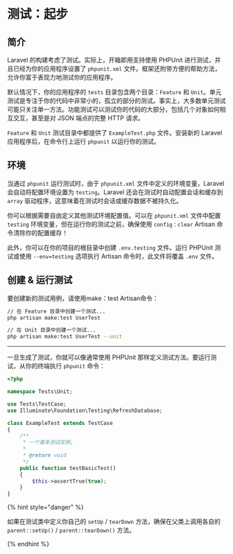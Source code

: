 # 测试：起步

## 简介

Laravel 的构建考虑了测试。实际上，开箱即用支持使用 PHPUnit 进行测试，并且已经为你的应用程序设置了 `phpunit.xml` 文件。框架还附带方便的帮助方法，允许你富于表现力地测试你的应用程序。

默认情况下，你的应用程序的 `tests` 目录包含两个目录：`Feature` 和 `Unit`。单元测试是专注于你的代码中非常小的，孤立的部分的测试。事实上，大多数单元测试可能只关注单一方法。功能测试可以测试你的代码的大部分，包括几个对象如何相互交互，甚至是对 JSON 端点的完整 HTTP 请求。

`Feature` 和 `Unit` 测试目录中都提供了 `ExampleTest.php` 文件。安装新的 Laravel 应用程序后，在命令行上运行 `phpunit` 以运行你的测试。

## 环境

当通过 `phpunit` 运行测试时，由于 `phpunit.xml` 文件中定义的环境变量，Laravel 会自动将配置环境设置为 `testing`。Laravel 还会在测试时自动配置会话和缓存到 `array` 驱动程序，这意味着在测试时会话或缓存数据不被持久化。

你可以根据需要自由定义其他测试环境配置值。可以在 `phpunit.xml` 文件中配置 `testing` 环境变量，但在运行你的测试之前，确保使用 `config：clear` Artisan 命令清除你的配置缓存！

此外，你可以在你的项目的根目录中创建 `.env.testing` 文件。运行 PHPUnit 测试或使用 `--env=testing` 选项执行 Artisan 命令时，此文件将覆盖 `.env` 文件。

## 创建 & 运行测试

要创建新的测试用例，请使用make：test Artisan命令：

```bash
// 在 Feature 目录中创建一个测试...
php artisan make:test UserTest

// 在 Unit 目录中创建一个测试...
php artisan make:test UserTest --unit
```

***

一旦生成了测试，你就可以像通常使用 PHPUnit 那样定义测试方法。要运行测试，从你的终端执行 `phpunit` 命令：

```php
<?php

namespace Tests\Unit;

use Tests\TestCase;
use Illuminate\Foundation\Testing\RefreshDatabase;

class ExampleTest extends TestCase
{
    /**
     * 一个基本测试实例。
     *
     * @return void
     */
    public function testBasicTest()
    {
        $this->assertTrue(true);
    }
}
```

{% hint style="danger" %}

如果在测试类中定义你自己的 `setUp` / `tearDown` 方法，确保在父类上调用各自的 `parent::setUp()` / `parent::tearDown()` 方法。

{% endhint %}
